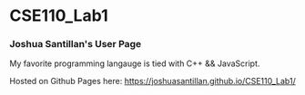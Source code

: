 # CSE110_Lab1
### Joshua Santillan's User Page 

My favorite programming langauge is tied with C++ && JavaScript.

Hosted on Github Pages here: https://joshuasantillan.github.io/CSE110_Lab1/

